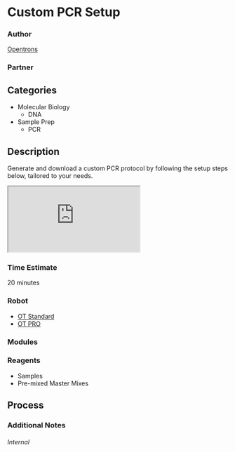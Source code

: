 # Custom PCR Setup

### Author
[Opentrons](https://opentrons.com/)

### Partner

## Categories
* Molecular Biology
	* DNA
* Sample Prep
	* PCR

## Description
Generate and download a custom PCR protocol by following the setup steps below, tailored to your needs.

<iframe src="https://s3.amazonaws.com/opentrons-parametric-protocols/PCRQuestions.html">
	<p>Your browser does not support iframes. Please try again with a more up-to-date browser.</p>
</iframe>

### Time Estimate
20 minutes

### Robot
* [OT Standard](https://opentrons.com/ot-one-standard)
* [OT PRO](https://opentrons.com/ot-one-pro)

### Modules

### Reagents
* Samples
* Pre-mixed Master Mixes

## Process

### Additional Notes



###### Internal
